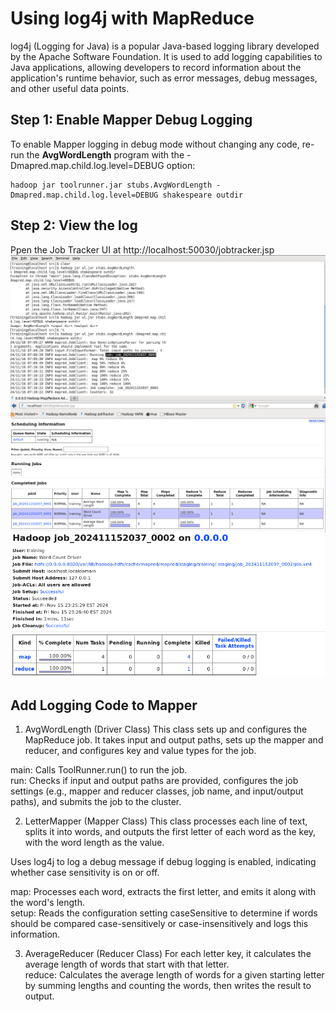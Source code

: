 # Using log4j with MapReduce

log4j (Logging for Java) is a popular Java-based logging library developed 
by the Apache Software Foundation. It is used to add logging capabilities to Java 
applications, allowing developers to record information about the application's 
runtime behavior, such as error messages, debug messages, and other useful data points.

## Step 1: Enable Mapper Debug Logging

To enable Mapper logging in debug mode without changing any code, re-run the 
**AvgWordLength** program with the -Dmapred.map.child.log.level=DEBUG option:

```
hadoop jar toolrunner.jar stubs.AvgWordLength -Dmapred.map.child.log.level=DEBUG shakespeare outdir

```
## Step 2: View the log 
Ppen the Job Tracker UI at http://localhost:50030/jobtracker.jsp
![pic](log1.png)
![pic](log2.png)
![pic](log3.png)


## Add Logging Code to Mapper

1. AvgWordLength (Driver Class)
This class sets up and configures the MapReduce job. It takes input and output 
paths, sets up the mapper and reducer, and configures key and value types for the job.<br>

main: Calls ToolRunner.run() to run the job.<br>
run: Checks if input and output paths are provided, configures the job settings (e.g., mapper and 
reducer classes, job name, and input/output paths), and submits the job to the cluster.<br>

2. LetterMapper (Mapper Class)
This class processes each line of text, splits it into words, and 
outputs the first letter of each word as the key, with the word length as the value.<br>

Uses log4j to log a debug message if debug logging is 
enabled, indicating whether case sensitivity is on or off.<br>

map: Processes each word, extracts the first letter, and emits it along with the word's length.<br>
setup: Reads the configuration setting caseSensitive to determine if words should be compared case-sensitively 
or case-insensitively and logs this information.<br>

3. AverageReducer (Reducer Class)
 For each letter key, it calculates the average length of words that start with that letter.<br>
 reduce: Calculates the average length of words for a given starting letter by summing lengths and 
 counting the words, then writes the result to output.<br>